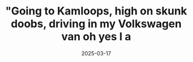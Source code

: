 ---
layout: post
title: "\"Going to Kamloops, high on skunk doobs, driving in my Volkswagen van oh yes I a"
date: 2025-03-17
city: "Kamloops"
country: "Canada"
continent: "North America"
latitude: 50.6745
longitude: -120.3273
cafe_name: ""
rating: 
notes: "\"Going to Kamloops, high on skunk doobs, driving in my Volkswagen van oh yes I am\" Road refule in Kamloops before taking on the coke, great cafe attached to the public library."
image_url: "/media/posts/202503/485025379_18501302461001623_5429385457697465892_n_17923340157003183.jpg"
images:
  - "/media/posts/202503/485025379_18501302461001623_5429385457697465892_n_17923340157003183.jpg"
  - "/media/posts/202503/485235776_18501302482001623_6410519108252734816_n_18007658534535311.jpg"
  - "/media/posts/202503/485241142_18501302497001623_4260436100730568134_n_18080927161653750.jpg"
  - "/media/posts/202503/485258140_18501302506001623_4760212699939067423_n_18053816026964201.jpg"
  - "/media/posts/202503/484813637_18501302524001623_5726184109931650668_n_18084614005623474.jpg"
  - "/media/posts/202503/485122520_18501302533001623_7199511240588595072_n_18056630849141093.jpg"
  - "/media/posts/202503/485181709_18501302545001623_3875150817346627205_n_18118322338450389.jpg"
  - "/media/posts/202503/485035720_18501302557001623_7728497129812385508_n_18037344236628717.jpg"
instagram_url: ""
---